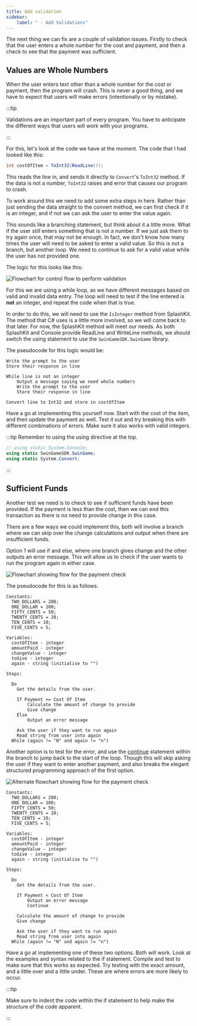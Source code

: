 ```yaml
---
title: Add validation
sidebar:
    label: " - Add Validations"
---
```


The next thing we can fix are a couple of validation issues. Firstly to check that the user enters a whole number for the cost and payment, and then a check to see that the payment was sufficient.

## Values are Whole Numbers

When the user enters text other than a whole number for the cost or payment, then the program will crash. This is never a good thing, and we have to expect that users will make errors (intentionally or by mistake).

:::tip

Validations are an important part of every program. You have to anticipate the different ways that users will work with your programs.

:::

For this, let's look at the code we have at the moment. The code that I had looked like this:

```csharp
int costOfItem = ToInt32(ReadLine());
```

This reads the line in, and sends it directly to `Convert`'s `ToInt32` method. If the data is not a number, `ToInt32` raises and error that causes our program to crash.

To work around this we need to add some extra steps in here. Rather than just sending the data straight to the convert method, we can first check if it is an integer, and if not we can ask the user to enter the value again.

This sounds like a branching statement, but think about it a little more. What if the user *still* enters something that is not a number. If we just ask them to try again once, that may not be enough. In fact, we don't know how many times the user will need to be asked to enter a valid value. So this is not a branch, but another loop. We need to continue to ask for a valid value while the user has not provided one.

The logic for this looks like this:

![Flowchart for control flow to perform validation](./images/change-calc-3-validation.png)

For this we are using a while loop, as we have different messages based on valid and invalid data entry. The loop will need to test if the line entered is **not** an integer, and repeat the code when that is true.

In order to do this, we will need to use the `IsInteger` method from SplashKit. The method that C# uses is a little more involved, so we will come back to that later. For now, the SplashKit method will meet our needs. As both SplashKit and Console provide ReadLine and WriteLine methods, we should switch the using statement to use the `SwinGameSDK.SwinGame` library.

The pseudocode for this logic would be:

```plaintext
Write the prompt to the user
Store their response in line

While line is not an integer
    Output a message saying we need whole numbers
    Write the prompt to the user
    Store their response in line

Convert line to Int32 and store in costOfItem
```

Have a go at implementing this yourself now. Start with the cost of the item, and then update the payment as well. Test it out and try breaking this with different combinations of errors. Make sure it also works with valid integers.

:::tip
Remember to using the using directive at the top.

```csharp
// using static System.Console;
using static SwinGameSDK.SwinGame;
using static System.Convert;
```

:::

## Sufficient Funds

Another test we need is to check to see if sufficient funds have been provided. If the payment is less than the cost, then we can end this transaction as there is no need to provide change in this case.

There are a few ways we could implement this, both will involve a branch where we can skip over the change calculations and output when there are insufficient funds.

Option 1 will use if and else, where one branch gives change and the other outputs an error message. This will allow us to check if the user wants to run the program again in either case.

![Flowchart showing flow for the payment check](./images/change-calc-4-validate-payment.png)

The pseudocode for this is as follows.

```plaintext
Constants:
  TWO_DOLLARS = 200;
  ONE_DOLLAR = 100;
  FIFTY_CENTS = 50;
  TWENTY_CENTS = 20;
  TEN_CENTS = 10;
  FIVE_CENTS = 5;

Variables:
  costOfItem - integer
  amountPaid - integer
  changeValue - integer
  toGive - integer
  again - string (initialise to "")

Steps:

  Do
    Get the details from the user.
    
    If Payment >= Cost Of Item
        Calculate the amount of change to provide 
        Give change
    Else
        Output an error message
    
    Ask the user if they want to run again
    Read string from user into again
  While (again != "N" and again != "n")
```

Another option is to test for the error, and use the [continue](../../1-concepts/05-2-continue) statement within the branch to jump back to the start of the loop. Though this will skip asking the user if they want to enter another payment, and also breaks the elegant structured programming approach of the first option.

![Alternate flowchart showing flow for the payment check](./images/change-calc-4-validate-payment-2.png)

```plaintext
Constants:
  TWO_DOLLARS = 200;
  ONE_DOLLAR = 100;
  FIFTY_CENTS = 50;
  TWENTY_CENTS = 20;
  TEN_CENTS = 10;
  FIVE_CENTS = 5;

Variables:
  costOfItem - integer
  amountPaid - integer
  changeValue - integer
  toGive - integer
  again - string (initialise to "")

Steps:

  Do
    Get the details from the user.
    
    If Payment < Cost Of Item
        Output an error message
        Continue
    
    Calculate the amount of change to provide 
    Give change

    Ask the user if they want to run again
    Read string from user into again
  While (again != "N" and again != "n")
```

Have a go at implementing one of these two options. Both will work. Look at the examples and syntax related to the if statement. Compile and test to make sure that this works as expected. Try testing with the exact amount, and a little over and a little under. These are where errors are more likely to occur.

:::tip

Make sure to indent the code within the if statement to help make the structure of the code apparent.

:::

